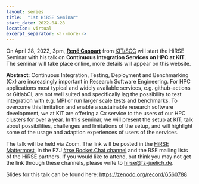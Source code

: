 ```yaml
---
layout: series
title:  "1st HiRSE Seminar"
start_date: 2022-04-28
location: virtual
excerpt_separator: <!--more-->
---
```


On April 28, 2022, 3pm, [**René Caspart**](https://www.scc.kit.edu/personen/12332.php) from [KIT/SCC](https://www.scc.kit.edu/) will start the HiRSE Seminar with his talk on **Continuous Integration Services on HPC at KIT**. The seminar will take place online, more details will appear on this website.
<!--more-->

**Abstract**: Continuous Integration, Testing, Deployment and Benchmarking (Cx) are increasingly important in Research Software Engineering.
For HPC applications most typical and widely available services, e.g. github-actions or GitlabCI, are not well suited and specifically lag the possibility to test integration with e.g. MPI or run larger scale tests and benchmarks.
To overcome this limitation and enable a sustainable research software development, we at KIT are offering a Cx service to the users of our HPC clusters for over a year.
In this seminar, we will present the setup at KIT, talk about possibilities, challenges and limitations of the setup, and will highlight some of the usage and adaption experiences of users of the services.

The talk will be held via Zoom. The link will be posted in the [HiRSE Mattermost](https://mattermost.hzdr.de/hirse), in the FZJ [#rse Rocket.Chat channel](https://chat.fz-juelich.de/channel/rse) and the RSE mailing lists of the HiRSE partners. If you would like to attend, but think you may not get the link through these channels, please write to [hirse@fz-juelich.de](mailto:hirse@fz-juelich.de).

Slides for this talk can be found here: <https://zenodo.org/record/6560788>
